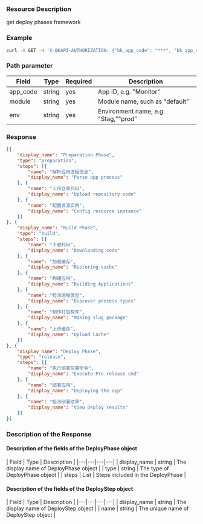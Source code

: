 ### Resource Description

get deploy phases framework

### Example
```bash
curl -X GET -H 'X-BKAPI-AUTHORIZATION: {"bk_app_code": "***", "bk_app_secret": "***", "access_token": "***"}' http://bkapi.example.com/api/bkpaas3/prod/bkapps/applications/{app_code}/modules/{module}/envs/{env}/get_deploy_phases/
```

### Path parameter

|   Field   | Type | Required |     Description     |
| ------------ | ------------ | ------ | ---------------- |
| app_code   |  string |yes| App ID, e.g. "Monitor" |
| module   |  string | yes      | Module name, such as "default"|
| env   |  string | yes      | Environment name, e.g. "Stag,""prod"|



### Response
```json
[{
	"display_name": "Preparation Phase",
	"type": "preparation",
	"steps": [{
		"name": "解析应用进程信息",
		"display_name": "Parse app process"
	}, {
		"name": "上传仓库代码",
		"display_name": "Upload repository code"
	}, {
		"name": "配置资源实例",
		"display_name": "Config resource instance"
	}]
}, {
	"display_name": "Build Phase",
	"type": "build",
	"steps": [{
		"name": "下载代码",
		"display_name": "Downloading code"
	}, {
		"name": "加载缓存",
		"display_name": "Restoring cache"
	}, {
		"name": "构建应用",
		"display_name": "Building Applications"
	}, {
		"name": "检测进程类型",
		"display_name": "Discover process types"
	}, {
		"name": "制作打包构件",
		"display_name": "Making slug package"
	}, {
		"name": "上传缓存",
		"display_name": "Upload Cache"
	}]
}, {
	"display_name": "Deploy Phase",
	"type": "release",
	"steps": [{
		"name": "执行部署前置命令",
		"display_name": "Execute Pre-release cmd"
	}, {
		"name": "部署应用",
		"display_name": "Deploying the app"
	}, {
		"name": "检测部署结果",
		"display_name": "View Deploy results"
	}]
}]
```

### Description of the Response

#### Description of the fields of the DeployPhase object
|   Field   |    Type  |    Description     |
|---|---|---|---|
| display_name | string | The display name of DeployPhase object |
| type | string | The type of DeployPhase object |
| steps | List | Steps included in the DeployPhase |


#### Description of the fields of the DeployStep object
|   Field   |    Type  |    Description     |
|---|---|---|---|
| display_name | string | The display name of DeployStep object |
| name | string | The unique name of DeployStep object |
